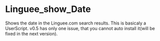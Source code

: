 # Linguee_show_Date
Shows the date in the Linguee.com search results.
This is basicaly a UserScript.
v0.5 has only one issue, that you cannot auto install it(will be fixed in the next version).
